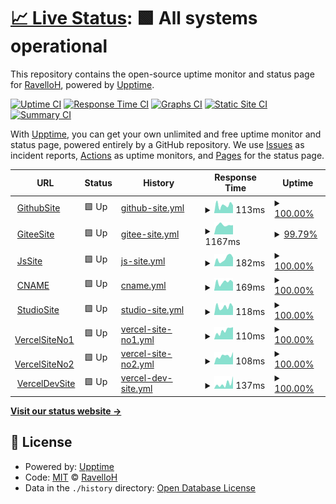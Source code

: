 # [📈 Live Status](https://RavelloH.github.io/sitemonitor): <!--live status--> **🟩 All systems operational**

This repository contains the open-source uptime monitor and status page for [RavelloH](ravelloh.github.io), powered by [Upptime](https://github.com/upptime/upptime).

[![Uptime CI](https://github.com/RavelloH/sitemonitor/workflows/Uptime%20CI/badge.svg)](https://github.com/RavelloH/sitemonitor/actions?query=workflow%3A%22Uptime+CI%22)
[![Response Time CI](https://github.com/RavelloH/sitemonitor/workflows/Response%20Time%20CI/badge.svg)](https://github.com/RavelloH/sitemonitor/actions?query=workflow%3A%22Response+Time+CI%22)
[![Graphs CI](https://github.com/RavelloH/sitemonitor/workflows/Graphs%20CI/badge.svg)](https://github.com/RavelloH/sitemonitor/actions?query=workflow%3A%22Graphs+CI%22)
[![Static Site CI](https://github.com/RavelloH/sitemonitor/workflows/Static%20Site%20CI/badge.svg)](https://github.com/RavelloH/sitemonitor/actions?query=workflow%3A%22Static+Site+CI%22)
[![Summary CI](https://github.com/RavelloH/sitemonitor/workflows/Summary%20CI/badge.svg)](https://github.com/RavelloH/sitemonitor/actions?query=workflow%3A%22Summary+CI%22)

With [Upptime](https://upptime.js.org), you can get your own unlimited and free uptime monitor and status page, powered entirely by a GitHub repository. We use [Issues](https://github.com/RavelloH/sitemonitor/issues) as incident reports, [Actions](https://github.com/RavelloH/sitemonitor/actions) as uptime monitors, and [Pages](https://RavelloH.github.io/sitemonitor) for the status page.

<!--start: status pages-->
<!-- This summary is generated by Upptime (https://github.com/upptime/upptime) -->
<!-- Do not edit this manually, your changes will be overwritten -->
<!-- prettier-ignore -->
| URL | Status | History | Response Time | Uptime |
| --- | ------ | ------- | ------------- | ------ |
| <img alt="" src="https://icons.duckduckgo.com/ip3/ravelloh.github.io.ico" height="13"> [GithubSite](https://ravelloh.github.io) | 🟩 Up | [github-site.yml](https://github.com/RavelloH/sitemonitor/commits/HEAD/history/github-site.yml) | <details><summary><img alt="Response time graph" src="./graphs/github-site/response-time-week.png" height="20"> 113ms</summary><br><a href="https://RavelloH.github.io/sitemonitor/history/github-site"><img alt="Response time 106" src="https://img.shields.io/endpoint?url=https%3A%2F%2Fraw.githubusercontent.com%2FRavelloH%2Fsitemonitor%2FHEAD%2Fapi%2Fgithub-site%2Fresponse-time.json"></a><br><a href="https://RavelloH.github.io/sitemonitor/history/github-site"><img alt="24-hour response time 109" src="https://img.shields.io/endpoint?url=https%3A%2F%2Fraw.githubusercontent.com%2FRavelloH%2Fsitemonitor%2FHEAD%2Fapi%2Fgithub-site%2Fresponse-time-day.json"></a><br><a href="https://RavelloH.github.io/sitemonitor/history/github-site"><img alt="7-day response time 113" src="https://img.shields.io/endpoint?url=https%3A%2F%2Fraw.githubusercontent.com%2FRavelloH%2Fsitemonitor%2FHEAD%2Fapi%2Fgithub-site%2Fresponse-time-week.json"></a><br><a href="https://RavelloH.github.io/sitemonitor/history/github-site"><img alt="30-day response time 109" src="https://img.shields.io/endpoint?url=https%3A%2F%2Fraw.githubusercontent.com%2FRavelloH%2Fsitemonitor%2FHEAD%2Fapi%2Fgithub-site%2Fresponse-time-month.json"></a><br><a href="https://RavelloH.github.io/sitemonitor/history/github-site"><img alt="1-year response time 106" src="https://img.shields.io/endpoint?url=https%3A%2F%2Fraw.githubusercontent.com%2FRavelloH%2Fsitemonitor%2FHEAD%2Fapi%2Fgithub-site%2Fresponse-time-year.json"></a></details> | <details><summary><a href="https://RavelloH.github.io/sitemonitor/history/github-site">100.00%</a></summary><a href="https://RavelloH.github.io/sitemonitor/history/github-site"><img alt="All-time uptime 100.00%" src="https://img.shields.io/endpoint?url=https%3A%2F%2Fraw.githubusercontent.com%2FRavelloH%2Fsitemonitor%2FHEAD%2Fapi%2Fgithub-site%2Fuptime.json"></a><br><a href="https://RavelloH.github.io/sitemonitor/history/github-site"><img alt="24-hour uptime 100.00%" src="https://img.shields.io/endpoint?url=https%3A%2F%2Fraw.githubusercontent.com%2FRavelloH%2Fsitemonitor%2FHEAD%2Fapi%2Fgithub-site%2Fuptime-day.json"></a><br><a href="https://RavelloH.github.io/sitemonitor/history/github-site"><img alt="7-day uptime 100.00%" src="https://img.shields.io/endpoint?url=https%3A%2F%2Fraw.githubusercontent.com%2FRavelloH%2Fsitemonitor%2FHEAD%2Fapi%2Fgithub-site%2Fuptime-week.json"></a><br><a href="https://RavelloH.github.io/sitemonitor/history/github-site"><img alt="30-day uptime 100.00%" src="https://img.shields.io/endpoint?url=https%3A%2F%2Fraw.githubusercontent.com%2FRavelloH%2Fsitemonitor%2FHEAD%2Fapi%2Fgithub-site%2Fuptime-month.json"></a><br><a href="https://RavelloH.github.io/sitemonitor/history/github-site"><img alt="1-year uptime 100.00%" src="https://img.shields.io/endpoint?url=https%3A%2F%2Fraw.githubusercontent.com%2FRavelloH%2Fsitemonitor%2FHEAD%2Fapi%2Fgithub-site%2Fuptime-year.json"></a></details>
| <img alt="" src="https://icons.duckduckgo.com/ip3/ravelloh.gitee.io.ico" height="13"> [GiteeSite](https://ravelloh.gitee.io) | 🟩 Up | [gitee-site.yml](https://github.com/RavelloH/sitemonitor/commits/HEAD/history/gitee-site.yml) | <details><summary><img alt="Response time graph" src="./graphs/gitee-site/response-time-week.png" height="20"> 1167ms</summary><br><a href="https://RavelloH.github.io/sitemonitor/history/gitee-site"><img alt="Response time 1363" src="https://img.shields.io/endpoint?url=https%3A%2F%2Fraw.githubusercontent.com%2FRavelloH%2Fsitemonitor%2FHEAD%2Fapi%2Fgitee-site%2Fresponse-time.json"></a><br><a href="https://RavelloH.github.io/sitemonitor/history/gitee-site"><img alt="24-hour response time 1165" src="https://img.shields.io/endpoint?url=https%3A%2F%2Fraw.githubusercontent.com%2FRavelloH%2Fsitemonitor%2FHEAD%2Fapi%2Fgitee-site%2Fresponse-time-day.json"></a><br><a href="https://RavelloH.github.io/sitemonitor/history/gitee-site"><img alt="7-day response time 1167" src="https://img.shields.io/endpoint?url=https%3A%2F%2Fraw.githubusercontent.com%2FRavelloH%2Fsitemonitor%2FHEAD%2Fapi%2Fgitee-site%2Fresponse-time-week.json"></a><br><a href="https://RavelloH.github.io/sitemonitor/history/gitee-site"><img alt="30-day response time 1367" src="https://img.shields.io/endpoint?url=https%3A%2F%2Fraw.githubusercontent.com%2FRavelloH%2Fsitemonitor%2FHEAD%2Fapi%2Fgitee-site%2Fresponse-time-month.json"></a><br><a href="https://RavelloH.github.io/sitemonitor/history/gitee-site"><img alt="1-year response time 1363" src="https://img.shields.io/endpoint?url=https%3A%2F%2Fraw.githubusercontent.com%2FRavelloH%2Fsitemonitor%2FHEAD%2Fapi%2Fgitee-site%2Fresponse-time-year.json"></a></details> | <details><summary><a href="https://RavelloH.github.io/sitemonitor/history/gitee-site">99.79%</a></summary><a href="https://RavelloH.github.io/sitemonitor/history/gitee-site"><img alt="All-time uptime 99.40%" src="https://img.shields.io/endpoint?url=https%3A%2F%2Fraw.githubusercontent.com%2FRavelloH%2Fsitemonitor%2FHEAD%2Fapi%2Fgitee-site%2Fuptime.json"></a><br><a href="https://RavelloH.github.io/sitemonitor/history/gitee-site"><img alt="24-hour uptime 100.00%" src="https://img.shields.io/endpoint?url=https%3A%2F%2Fraw.githubusercontent.com%2FRavelloH%2Fsitemonitor%2FHEAD%2Fapi%2Fgitee-site%2Fuptime-day.json"></a><br><a href="https://RavelloH.github.io/sitemonitor/history/gitee-site"><img alt="7-day uptime 99.79%" src="https://img.shields.io/endpoint?url=https%3A%2F%2Fraw.githubusercontent.com%2FRavelloH%2Fsitemonitor%2FHEAD%2Fapi%2Fgitee-site%2Fuptime-week.json"></a><br><a href="https://RavelloH.github.io/sitemonitor/history/gitee-site"><img alt="30-day uptime 99.31%" src="https://img.shields.io/endpoint?url=https%3A%2F%2Fraw.githubusercontent.com%2FRavelloH%2Fsitemonitor%2FHEAD%2Fapi%2Fgitee-site%2Fuptime-month.json"></a><br><a href="https://RavelloH.github.io/sitemonitor/history/gitee-site"><img alt="1-year uptime 99.40%" src="https://img.shields.io/endpoint?url=https%3A%2F%2Fraw.githubusercontent.com%2FRavelloH%2Fsitemonitor%2FHEAD%2Fapi%2Fgitee-site%2Fuptime-year.json"></a></details>
| <img alt="" src="https://icons.duckduckgo.com/ip3/ravelloh.js.org.ico" height="13"> [JsSite](https://ravelloh.js.org) | 🟩 Up | [js-site.yml](https://github.com/RavelloH/sitemonitor/commits/HEAD/history/js-site.yml) | <details><summary><img alt="Response time graph" src="./graphs/js-site/response-time-week.png" height="20"> 182ms</summary><br><a href="https://RavelloH.github.io/sitemonitor/history/js-site"><img alt="Response time 213" src="https://img.shields.io/endpoint?url=https%3A%2F%2Fraw.githubusercontent.com%2FRavelloH%2Fsitemonitor%2FHEAD%2Fapi%2Fjs-site%2Fresponse-time.json"></a><br><a href="https://RavelloH.github.io/sitemonitor/history/js-site"><img alt="24-hour response time 204" src="https://img.shields.io/endpoint?url=https%3A%2F%2Fraw.githubusercontent.com%2FRavelloH%2Fsitemonitor%2FHEAD%2Fapi%2Fjs-site%2Fresponse-time-day.json"></a><br><a href="https://RavelloH.github.io/sitemonitor/history/js-site"><img alt="7-day response time 182" src="https://img.shields.io/endpoint?url=https%3A%2F%2Fraw.githubusercontent.com%2FRavelloH%2Fsitemonitor%2FHEAD%2Fapi%2Fjs-site%2Fresponse-time-week.json"></a><br><a href="https://RavelloH.github.io/sitemonitor/history/js-site"><img alt="30-day response time 161" src="https://img.shields.io/endpoint?url=https%3A%2F%2Fraw.githubusercontent.com%2FRavelloH%2Fsitemonitor%2FHEAD%2Fapi%2Fjs-site%2Fresponse-time-month.json"></a><br><a href="https://RavelloH.github.io/sitemonitor/history/js-site"><img alt="1-year response time 213" src="https://img.shields.io/endpoint?url=https%3A%2F%2Fraw.githubusercontent.com%2FRavelloH%2Fsitemonitor%2FHEAD%2Fapi%2Fjs-site%2Fresponse-time-year.json"></a></details> | <details><summary><a href="https://RavelloH.github.io/sitemonitor/history/js-site">100.00%</a></summary><a href="https://RavelloH.github.io/sitemonitor/history/js-site"><img alt="All-time uptime 99.98%" src="https://img.shields.io/endpoint?url=https%3A%2F%2Fraw.githubusercontent.com%2FRavelloH%2Fsitemonitor%2FHEAD%2Fapi%2Fjs-site%2Fuptime.json"></a><br><a href="https://RavelloH.github.io/sitemonitor/history/js-site"><img alt="24-hour uptime 100.00%" src="https://img.shields.io/endpoint?url=https%3A%2F%2Fraw.githubusercontent.com%2FRavelloH%2Fsitemonitor%2FHEAD%2Fapi%2Fjs-site%2Fuptime-day.json"></a><br><a href="https://RavelloH.github.io/sitemonitor/history/js-site"><img alt="7-day uptime 100.00%" src="https://img.shields.io/endpoint?url=https%3A%2F%2Fraw.githubusercontent.com%2FRavelloH%2Fsitemonitor%2FHEAD%2Fapi%2Fjs-site%2Fuptime-week.json"></a><br><a href="https://RavelloH.github.io/sitemonitor/history/js-site"><img alt="30-day uptime 100.00%" src="https://img.shields.io/endpoint?url=https%3A%2F%2Fraw.githubusercontent.com%2FRavelloH%2Fsitemonitor%2FHEAD%2Fapi%2Fjs-site%2Fuptime-month.json"></a><br><a href="https://RavelloH.github.io/sitemonitor/history/js-site"><img alt="1-year uptime 99.98%" src="https://img.shields.io/endpoint?url=https%3A%2F%2Fraw.githubusercontent.com%2FRavelloH%2Fsitemonitor%2FHEAD%2Fapi%2Fjs-site%2Fuptime-year.json"></a></details>
| <img alt="" src="https://icons.duckduckgo.com/ip3/ravello-h.github.io.ico" height="13"> [CNAME](https://ravello-h.github.io) | 🟩 Up | [cname.yml](https://github.com/RavelloH/sitemonitor/commits/HEAD/history/cname.yml) | <details><summary><img alt="Response time graph" src="./graphs/cname/response-time-week.png" height="20"> 169ms</summary><br><a href="https://RavelloH.github.io/sitemonitor/history/cname"><img alt="Response time 189" src="https://img.shields.io/endpoint?url=https%3A%2F%2Fraw.githubusercontent.com%2FRavelloH%2Fsitemonitor%2FHEAD%2Fapi%2Fcname%2Fresponse-time.json"></a><br><a href="https://RavelloH.github.io/sitemonitor/history/cname"><img alt="24-hour response time 168" src="https://img.shields.io/endpoint?url=https%3A%2F%2Fraw.githubusercontent.com%2FRavelloH%2Fsitemonitor%2FHEAD%2Fapi%2Fcname%2Fresponse-time-day.json"></a><br><a href="https://RavelloH.github.io/sitemonitor/history/cname"><img alt="7-day response time 169" src="https://img.shields.io/endpoint?url=https%3A%2F%2Fraw.githubusercontent.com%2FRavelloH%2Fsitemonitor%2FHEAD%2Fapi%2Fcname%2Fresponse-time-week.json"></a><br><a href="https://RavelloH.github.io/sitemonitor/history/cname"><img alt="30-day response time 150" src="https://img.shields.io/endpoint?url=https%3A%2F%2Fraw.githubusercontent.com%2FRavelloH%2Fsitemonitor%2FHEAD%2Fapi%2Fcname%2Fresponse-time-month.json"></a><br><a href="https://RavelloH.github.io/sitemonitor/history/cname"><img alt="1-year response time 189" src="https://img.shields.io/endpoint?url=https%3A%2F%2Fraw.githubusercontent.com%2FRavelloH%2Fsitemonitor%2FHEAD%2Fapi%2Fcname%2Fresponse-time-year.json"></a></details> | <details><summary><a href="https://RavelloH.github.io/sitemonitor/history/cname">100.00%</a></summary><a href="https://RavelloH.github.io/sitemonitor/history/cname"><img alt="All-time uptime 98.97%" src="https://img.shields.io/endpoint?url=https%3A%2F%2Fraw.githubusercontent.com%2FRavelloH%2Fsitemonitor%2FHEAD%2Fapi%2Fcname%2Fuptime.json"></a><br><a href="https://RavelloH.github.io/sitemonitor/history/cname"><img alt="24-hour uptime 100.00%" src="https://img.shields.io/endpoint?url=https%3A%2F%2Fraw.githubusercontent.com%2FRavelloH%2Fsitemonitor%2FHEAD%2Fapi%2Fcname%2Fuptime-day.json"></a><br><a href="https://RavelloH.github.io/sitemonitor/history/cname"><img alt="7-day uptime 100.00%" src="https://img.shields.io/endpoint?url=https%3A%2F%2Fraw.githubusercontent.com%2FRavelloH%2Fsitemonitor%2FHEAD%2Fapi%2Fcname%2Fuptime-week.json"></a><br><a href="https://RavelloH.github.io/sitemonitor/history/cname"><img alt="30-day uptime 100.00%" src="https://img.shields.io/endpoint?url=https%3A%2F%2Fraw.githubusercontent.com%2FRavelloH%2Fsitemonitor%2FHEAD%2Fapi%2Fcname%2Fuptime-month.json"></a><br><a href="https://RavelloH.github.io/sitemonitor/history/cname"><img alt="1-year uptime 98.97%" src="https://img.shields.io/endpoint?url=https%3A%2F%2Fraw.githubusercontent.com%2FRavelloH%2Fsitemonitor%2FHEAD%2Fapi%2Fcname%2Fuptime-year.json"></a></details>
| <img alt="" src="https://icons.duckduckgo.com/ip3/xeocnet-studio.github.io.ico" height="13"> [StudioSite](https://xeocnet-studio.github.io) | 🟩 Up | [studio-site.yml](https://github.com/RavelloH/sitemonitor/commits/HEAD/history/studio-site.yml) | <details><summary><img alt="Response time graph" src="./graphs/studio-site/response-time-week.png" height="20"> 118ms</summary><br><a href="https://RavelloH.github.io/sitemonitor/history/studio-site"><img alt="Response time 105" src="https://img.shields.io/endpoint?url=https%3A%2F%2Fraw.githubusercontent.com%2FRavelloH%2Fsitemonitor%2FHEAD%2Fapi%2Fstudio-site%2Fresponse-time.json"></a><br><a href="https://RavelloH.github.io/sitemonitor/history/studio-site"><img alt="24-hour response time 117" src="https://img.shields.io/endpoint?url=https%3A%2F%2Fraw.githubusercontent.com%2FRavelloH%2Fsitemonitor%2FHEAD%2Fapi%2Fstudio-site%2Fresponse-time-day.json"></a><br><a href="https://RavelloH.github.io/sitemonitor/history/studio-site"><img alt="7-day response time 118" src="https://img.shields.io/endpoint?url=https%3A%2F%2Fraw.githubusercontent.com%2FRavelloH%2Fsitemonitor%2FHEAD%2Fapi%2Fstudio-site%2Fresponse-time-week.json"></a><br><a href="https://RavelloH.github.io/sitemonitor/history/studio-site"><img alt="30-day response time 119" src="https://img.shields.io/endpoint?url=https%3A%2F%2Fraw.githubusercontent.com%2FRavelloH%2Fsitemonitor%2FHEAD%2Fapi%2Fstudio-site%2Fresponse-time-month.json"></a><br><a href="https://RavelloH.github.io/sitemonitor/history/studio-site"><img alt="1-year response time 105" src="https://img.shields.io/endpoint?url=https%3A%2F%2Fraw.githubusercontent.com%2FRavelloH%2Fsitemonitor%2FHEAD%2Fapi%2Fstudio-site%2Fresponse-time-year.json"></a></details> | <details><summary><a href="https://RavelloH.github.io/sitemonitor/history/studio-site">100.00%</a></summary><a href="https://RavelloH.github.io/sitemonitor/history/studio-site"><img alt="All-time uptime 100.00%" src="https://img.shields.io/endpoint?url=https%3A%2F%2Fraw.githubusercontent.com%2FRavelloH%2Fsitemonitor%2FHEAD%2Fapi%2Fstudio-site%2Fuptime.json"></a><br><a href="https://RavelloH.github.io/sitemonitor/history/studio-site"><img alt="24-hour uptime 100.00%" src="https://img.shields.io/endpoint?url=https%3A%2F%2Fraw.githubusercontent.com%2FRavelloH%2Fsitemonitor%2FHEAD%2Fapi%2Fstudio-site%2Fuptime-day.json"></a><br><a href="https://RavelloH.github.io/sitemonitor/history/studio-site"><img alt="7-day uptime 100.00%" src="https://img.shields.io/endpoint?url=https%3A%2F%2Fraw.githubusercontent.com%2FRavelloH%2Fsitemonitor%2FHEAD%2Fapi%2Fstudio-site%2Fuptime-week.json"></a><br><a href="https://RavelloH.github.io/sitemonitor/history/studio-site"><img alt="30-day uptime 100.00%" src="https://img.shields.io/endpoint?url=https%3A%2F%2Fraw.githubusercontent.com%2FRavelloH%2Fsitemonitor%2FHEAD%2Fapi%2Fstudio-site%2Fuptime-month.json"></a><br><a href="https://RavelloH.github.io/sitemonitor/history/studio-site"><img alt="1-year uptime 100.00%" src="https://img.shields.io/endpoint?url=https%3A%2F%2Fraw.githubusercontent.com%2FRavelloH%2Fsitemonitor%2FHEAD%2Fapi%2Fstudio-site%2Fuptime-year.json"></a></details>
| <img alt="" src="https://icons.duckduckgo.com/ip3/ravelloh-ravelloh.vercel.app.ico" height="13"> [VercelSiteNo1](https://ravelloh-ravelloh.vercel.app) | 🟩 Up | [vercel-site-no1.yml](https://github.com/RavelloH/sitemonitor/commits/HEAD/history/vercel-site-no1.yml) | <details><summary><img alt="Response time graph" src="./graphs/vercel-site-no1/response-time-week.png" height="20"> 110ms</summary><br><a href="https://RavelloH.github.io/sitemonitor/history/vercel-site-no1"><img alt="Response time 185" src="https://img.shields.io/endpoint?url=https%3A%2F%2Fraw.githubusercontent.com%2FRavelloH%2Fsitemonitor%2FHEAD%2Fapi%2Fvercel-site-no1%2Fresponse-time.json"></a><br><a href="https://RavelloH.github.io/sitemonitor/history/vercel-site-no1"><img alt="24-hour response time 155" src="https://img.shields.io/endpoint?url=https%3A%2F%2Fraw.githubusercontent.com%2FRavelloH%2Fsitemonitor%2FHEAD%2Fapi%2Fvercel-site-no1%2Fresponse-time-day.json"></a><br><a href="https://RavelloH.github.io/sitemonitor/history/vercel-site-no1"><img alt="7-day response time 110" src="https://img.shields.io/endpoint?url=https%3A%2F%2Fraw.githubusercontent.com%2FRavelloH%2Fsitemonitor%2FHEAD%2Fapi%2Fvercel-site-no1%2Fresponse-time-week.json"></a><br><a href="https://RavelloH.github.io/sitemonitor/history/vercel-site-no1"><img alt="30-day response time 120" src="https://img.shields.io/endpoint?url=https%3A%2F%2Fraw.githubusercontent.com%2FRavelloH%2Fsitemonitor%2FHEAD%2Fapi%2Fvercel-site-no1%2Fresponse-time-month.json"></a><br><a href="https://RavelloH.github.io/sitemonitor/history/vercel-site-no1"><img alt="1-year response time 185" src="https://img.shields.io/endpoint?url=https%3A%2F%2Fraw.githubusercontent.com%2FRavelloH%2Fsitemonitor%2FHEAD%2Fapi%2Fvercel-site-no1%2Fresponse-time-year.json"></a></details> | <details><summary><a href="https://RavelloH.github.io/sitemonitor/history/vercel-site-no1">100.00%</a></summary><a href="https://RavelloH.github.io/sitemonitor/history/vercel-site-no1"><img alt="All-time uptime 99.99%" src="https://img.shields.io/endpoint?url=https%3A%2F%2Fraw.githubusercontent.com%2FRavelloH%2Fsitemonitor%2FHEAD%2Fapi%2Fvercel-site-no1%2Fuptime.json"></a><br><a href="https://RavelloH.github.io/sitemonitor/history/vercel-site-no1"><img alt="24-hour uptime 100.00%" src="https://img.shields.io/endpoint?url=https%3A%2F%2Fraw.githubusercontent.com%2FRavelloH%2Fsitemonitor%2FHEAD%2Fapi%2Fvercel-site-no1%2Fuptime-day.json"></a><br><a href="https://RavelloH.github.io/sitemonitor/history/vercel-site-no1"><img alt="7-day uptime 100.00%" src="https://img.shields.io/endpoint?url=https%3A%2F%2Fraw.githubusercontent.com%2FRavelloH%2Fsitemonitor%2FHEAD%2Fapi%2Fvercel-site-no1%2Fuptime-week.json"></a><br><a href="https://RavelloH.github.io/sitemonitor/history/vercel-site-no1"><img alt="30-day uptime 100.00%" src="https://img.shields.io/endpoint?url=https%3A%2F%2Fraw.githubusercontent.com%2FRavelloH%2Fsitemonitor%2FHEAD%2Fapi%2Fvercel-site-no1%2Fuptime-month.json"></a><br><a href="https://RavelloH.github.io/sitemonitor/history/vercel-site-no1"><img alt="1-year uptime 99.99%" src="https://img.shields.io/endpoint?url=https%3A%2F%2Fraw.githubusercontent.com%2FRavelloH%2Fsitemonitor%2FHEAD%2Fapi%2Fvercel-site-no1%2Fuptime-year.json"></a></details>
| <img alt="" src="https://icons.duckduckgo.com/ip3/ravelloh.vercel.app.ico" height="13"> [VercelSiteNo2](https://ravelloh.vercel.app) | 🟩 Up | [vercel-site-no2.yml](https://github.com/RavelloH/sitemonitor/commits/HEAD/history/vercel-site-no2.yml) | <details><summary><img alt="Response time graph" src="./graphs/vercel-site-no2/response-time-week.png" height="20"> 108ms</summary><br><a href="https://RavelloH.github.io/sitemonitor/history/vercel-site-no2"><img alt="Response time 154" src="https://img.shields.io/endpoint?url=https%3A%2F%2Fraw.githubusercontent.com%2FRavelloH%2Fsitemonitor%2FHEAD%2Fapi%2Fvercel-site-no2%2Fresponse-time.json"></a><br><a href="https://RavelloH.github.io/sitemonitor/history/vercel-site-no2"><img alt="24-hour response time 156" src="https://img.shields.io/endpoint?url=https%3A%2F%2Fraw.githubusercontent.com%2FRavelloH%2Fsitemonitor%2FHEAD%2Fapi%2Fvercel-site-no2%2Fresponse-time-day.json"></a><br><a href="https://RavelloH.github.io/sitemonitor/history/vercel-site-no2"><img alt="7-day response time 108" src="https://img.shields.io/endpoint?url=https%3A%2F%2Fraw.githubusercontent.com%2FRavelloH%2Fsitemonitor%2FHEAD%2Fapi%2Fvercel-site-no2%2Fresponse-time-week.json"></a><br><a href="https://RavelloH.github.io/sitemonitor/history/vercel-site-no2"><img alt="30-day response time 98" src="https://img.shields.io/endpoint?url=https%3A%2F%2Fraw.githubusercontent.com%2FRavelloH%2Fsitemonitor%2FHEAD%2Fapi%2Fvercel-site-no2%2Fresponse-time-month.json"></a><br><a href="https://RavelloH.github.io/sitemonitor/history/vercel-site-no2"><img alt="1-year response time 154" src="https://img.shields.io/endpoint?url=https%3A%2F%2Fraw.githubusercontent.com%2FRavelloH%2Fsitemonitor%2FHEAD%2Fapi%2Fvercel-site-no2%2Fresponse-time-year.json"></a></details> | <details><summary><a href="https://RavelloH.github.io/sitemonitor/history/vercel-site-no2">100.00%</a></summary><a href="https://RavelloH.github.io/sitemonitor/history/vercel-site-no2"><img alt="All-time uptime 99.99%" src="https://img.shields.io/endpoint?url=https%3A%2F%2Fraw.githubusercontent.com%2FRavelloH%2Fsitemonitor%2FHEAD%2Fapi%2Fvercel-site-no2%2Fuptime.json"></a><br><a href="https://RavelloH.github.io/sitemonitor/history/vercel-site-no2"><img alt="24-hour uptime 100.00%" src="https://img.shields.io/endpoint?url=https%3A%2F%2Fraw.githubusercontent.com%2FRavelloH%2Fsitemonitor%2FHEAD%2Fapi%2Fvercel-site-no2%2Fuptime-day.json"></a><br><a href="https://RavelloH.github.io/sitemonitor/history/vercel-site-no2"><img alt="7-day uptime 100.00%" src="https://img.shields.io/endpoint?url=https%3A%2F%2Fraw.githubusercontent.com%2FRavelloH%2Fsitemonitor%2FHEAD%2Fapi%2Fvercel-site-no2%2Fuptime-week.json"></a><br><a href="https://RavelloH.github.io/sitemonitor/history/vercel-site-no2"><img alt="30-day uptime 100.00%" src="https://img.shields.io/endpoint?url=https%3A%2F%2Fraw.githubusercontent.com%2FRavelloH%2Fsitemonitor%2FHEAD%2Fapi%2Fvercel-site-no2%2Fuptime-month.json"></a><br><a href="https://RavelloH.github.io/sitemonitor/history/vercel-site-no2"><img alt="1-year uptime 99.99%" src="https://img.shields.io/endpoint?url=https%3A%2F%2Fraw.githubusercontent.com%2FRavelloH%2Fsitemonitor%2FHEAD%2Fapi%2Fvercel-site-no2%2Fuptime-year.json"></a></details>
| <img alt="" src="https://icons.duckduckgo.com/ip3/ravelloh-p1m2hxads-ravelloh.vercel.app.ico" height="13"> [VercelDevSite](https://ravelloh-p1m2hxads-ravelloh.vercel.app) | 🟩 Up | [vercel-dev-site.yml](https://github.com/RavelloH/sitemonitor/commits/HEAD/history/vercel-dev-site.yml) | <details><summary><img alt="Response time graph" src="./graphs/vercel-dev-site/response-time-week.png" height="20"> 137ms</summary><br><a href="https://RavelloH.github.io/sitemonitor/history/vercel-dev-site"><img alt="Response time 143" src="https://img.shields.io/endpoint?url=https%3A%2F%2Fraw.githubusercontent.com%2FRavelloH%2Fsitemonitor%2FHEAD%2Fapi%2Fvercel-dev-site%2Fresponse-time.json"></a><br><a href="https://RavelloH.github.io/sitemonitor/history/vercel-dev-site"><img alt="24-hour response time 343" src="https://img.shields.io/endpoint?url=https%3A%2F%2Fraw.githubusercontent.com%2FRavelloH%2Fsitemonitor%2FHEAD%2Fapi%2Fvercel-dev-site%2Fresponse-time-day.json"></a><br><a href="https://RavelloH.github.io/sitemonitor/history/vercel-dev-site"><img alt="7-day response time 137" src="https://img.shields.io/endpoint?url=https%3A%2F%2Fraw.githubusercontent.com%2FRavelloH%2Fsitemonitor%2FHEAD%2Fapi%2Fvercel-dev-site%2Fresponse-time-week.json"></a><br><a href="https://RavelloH.github.io/sitemonitor/history/vercel-dev-site"><img alt="30-day response time 112" src="https://img.shields.io/endpoint?url=https%3A%2F%2Fraw.githubusercontent.com%2FRavelloH%2Fsitemonitor%2FHEAD%2Fapi%2Fvercel-dev-site%2Fresponse-time-month.json"></a><br><a href="https://RavelloH.github.io/sitemonitor/history/vercel-dev-site"><img alt="1-year response time 143" src="https://img.shields.io/endpoint?url=https%3A%2F%2Fraw.githubusercontent.com%2FRavelloH%2Fsitemonitor%2FHEAD%2Fapi%2Fvercel-dev-site%2Fresponse-time-year.json"></a></details> | <details><summary><a href="https://RavelloH.github.io/sitemonitor/history/vercel-dev-site">100.00%</a></summary><a href="https://RavelloH.github.io/sitemonitor/history/vercel-dev-site"><img alt="All-time uptime 99.99%" src="https://img.shields.io/endpoint?url=https%3A%2F%2Fraw.githubusercontent.com%2FRavelloH%2Fsitemonitor%2FHEAD%2Fapi%2Fvercel-dev-site%2Fuptime.json"></a><br><a href="https://RavelloH.github.io/sitemonitor/history/vercel-dev-site"><img alt="24-hour uptime 100.00%" src="https://img.shields.io/endpoint?url=https%3A%2F%2Fraw.githubusercontent.com%2FRavelloH%2Fsitemonitor%2FHEAD%2Fapi%2Fvercel-dev-site%2Fuptime-day.json"></a><br><a href="https://RavelloH.github.io/sitemonitor/history/vercel-dev-site"><img alt="7-day uptime 100.00%" src="https://img.shields.io/endpoint?url=https%3A%2F%2Fraw.githubusercontent.com%2FRavelloH%2Fsitemonitor%2FHEAD%2Fapi%2Fvercel-dev-site%2Fuptime-week.json"></a><br><a href="https://RavelloH.github.io/sitemonitor/history/vercel-dev-site"><img alt="30-day uptime 100.00%" src="https://img.shields.io/endpoint?url=https%3A%2F%2Fraw.githubusercontent.com%2FRavelloH%2Fsitemonitor%2FHEAD%2Fapi%2Fvercel-dev-site%2Fuptime-month.json"></a><br><a href="https://RavelloH.github.io/sitemonitor/history/vercel-dev-site"><img alt="1-year uptime 99.99%" src="https://img.shields.io/endpoint?url=https%3A%2F%2Fraw.githubusercontent.com%2FRavelloH%2Fsitemonitor%2FHEAD%2Fapi%2Fvercel-dev-site%2Fuptime-year.json"></a></details>

<!--end: status pages-->

[**Visit our status website →**](https://RavelloH.github.io/sitemonitor)

## 📄 License

- Powered by: [Upptime](https://github.com/upptime/upptime)
- Code: [MIT](./LICENSE) © [RavelloH](ravelloh.github.io)
- Data in the `./history` directory: [Open Database License](https://opendatacommons.org/licenses/odbl/1-0/)
